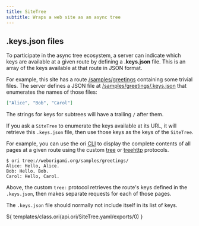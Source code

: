 ```yaml
---
title: SiteTree
subtitle: Wraps a web site as an async tree
---
```


## .keys.json files

To participate in the async tree ecosystem, a server can indicate which keys are available at a given route by defining a **.keys.json** file. This is an array of the keys available at that route in JSON format.

For example, this site has a route [/samples/greetings](/samples/greetings) containing some trivial files. The server defines a JSON file at [/samples/greetings/.keys.json](/samples/greetings/.keys.json) that enumerates the names of those files:

```json
["Alice", "Bob", "Carol"]
```

The strings for keys for subtrees will have a trailing `/` after them.

If you ask a `SiteTree` to enumerate the keys available at its URL, it will retrieve this `.keys.json` file, then use those keys as the keys of the `SiteTree`.

For example, you can use the ori [CLI](/cli) to display the complete contents of all pages at a given route using the custom [tree](/builtins/@treeHttps.html) or [treehttp](/builtins/@treeHttp.html) protocols.

```console
$ ori tree://weborigami.org/samples/greetings/
Alice: Hello, Alice.
Bob: Hello, Bob.
Carol: Hello, Carol.
```

Above, the custom `tree:` protocol retrieves the route's keys defined in the `.keys.json`, then makes separate requests for each of those pages.

The `.keys.json` file should normally not include itself in its list of keys.

${ templates/class.ori(api.ori/SiteTree.yaml/exports/0) }
